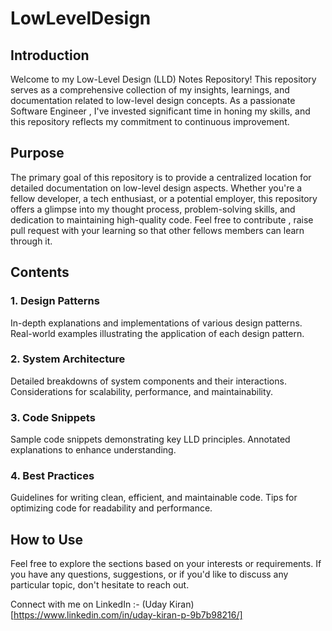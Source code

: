 # LowLevelDesign

## Introduction
Welcome to my Low-Level Design (LLD) Notes Repository! This repository serves as a comprehensive collection of my insights, learnings, and documentation related to low-level design concepts. As a passionate Software Engineer , I've invested significant time in honing my skills, and this repository reflects my commitment to continuous improvement.

## Purpose
The primary goal of this repository is to provide a centralized location for detailed documentation on low-level design aspects. Whether you're a fellow developer, a tech enthusiast, or a potential employer, this repository offers a glimpse into my thought process, problem-solving skills, and dedication to maintaining high-quality code. Feel free to contribute , raise pull request with your learning so that other fellows members can learn through it.

## Contents
### 1. Design Patterns
In-depth explanations and implementations of various design patterns.
Real-world examples illustrating the application of each design pattern.
### 2. System Architecture
Detailed breakdowns of system components and their interactions.
Considerations for scalability, performance, and maintainability.
### 3. Code Snippets
Sample code snippets demonstrating key LLD principles.
Annotated explanations to enhance understanding.
### 4. Best Practices
Guidelines for writing clean, efficient, and maintainable code.
Tips for optimizing code for readability and performance.

## How to Use
Feel free to explore the sections based on your interests or requirements. If you have any questions, suggestions, or if you'd like to discuss any particular topic, don't hesitate to reach out.

Connect with me on LinkedIn :- (Uday Kiran)[https://www.linkedin.com/in/uday-kiran-p-9b7b98216/]
